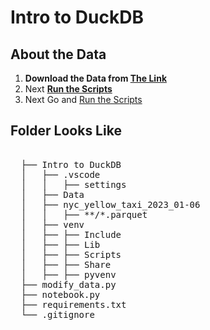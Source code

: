 # Intro to DuckDB

## About the Data

1. **Download the Data from [The Link](https://www.nyc.gov/site/tlc/about/tlc-trip-record-data.page)**
2. Next **[Run the Scripts](https://github.com/SaibalPatraDS/Data-Engineering/blob/623fa5240a10be1f8976591e64c0548bb8ee7dae/Intro%20to%20DuckDB/modify_data.py)**
3. Next Go and [Run the Scripts](https://github.com/SaibalPatraDS/Data-Engineering/blob/623fa5240a10be1f8976591e64c0548bb8ee7dae/Intro%20to%20DuckDB/notebook.py)


## Folder Looks Like

<pre> 
  ├── Intro to DuckDB
  │   ├── .vscode
  │   │   ├── settings
  │   ├── Data
  │   ├── nyc_yellow_taxi_2023_01-06
  │   │   ├── **/*.parquet
  │   ├── venv
  │   ├── ├── Include
  │   ├── ├── Lib
  │   ├── ├── Scripts
  │   ├── ├── Share
  │   ├── ├── pyvenv
  ├── modify_data.py
  ├── notebook.py
  ├── requirements.txt
  └── .gitignore
</pre>
